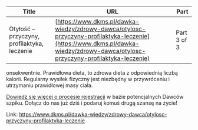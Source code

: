 | **Title**       | **URL**           | **Part**              |
|-----------------|-------------------|-----------------------|
| Otyłość – przyczyny, profilaktyka, leczenie         | [https://www.dkms.pl/dawka-wiedzy/zdrowy-dawca/otylosc-przyczyny-profilaktyka-leczenie](https://www.dkms.pl/dawka-wiedzy/zdrowy-dawca/otylosc-przyczyny-profilaktyka-leczenie)    | Part 3 of 3          |

onsekwentnie. Prawidłowa dieta, to zdrowa dieta z odpowiednią liczbą kalorii. Regularny wysiłek fizyczny jest niezbędny w przywróceniu i utrzymaniu prawidłowej masy ciała.

[Dowiedz się więcej o procesie rejestracji](https://www.dkms.pl/dawka-wiedzy/o-rejestracji) w bazie potencjalnych Dawców szpiku. Dołącz do nas już dziś i podaruj komuś drugą szansę na życie!



Link: https://www.dkms.pl/dawka-wiedzy/zdrowy-dawca/otylosc-przyczyny-profilaktyka-leczenie
